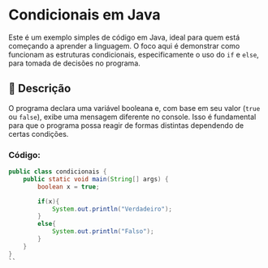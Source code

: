 # Condicionais em Java

Este é um exemplo simples de código em Java, ideal para quem está começando a aprender a linguagem. O foco aqui é demonstrar como funcionam as estruturas condicionais, especificamente o uso do `if` e `else`, para tomada de decisões no programa.

## 📄 Descrição

O programa declara uma variável booleana e, com base em seu valor (`true` ou `false`), exibe uma mensagem diferente no console. Isso é fundamental para que o programa possa reagir de formas distintas dependendo de certas condições.

### Código:

```java
public class condicionais {
    public static void main(String[] args) {
        boolean x = true;

        if(x){
            System.out.println("Verdadeiro");
        } 
        else{
            System.out.println("Falso");
        }
    }
}
``
